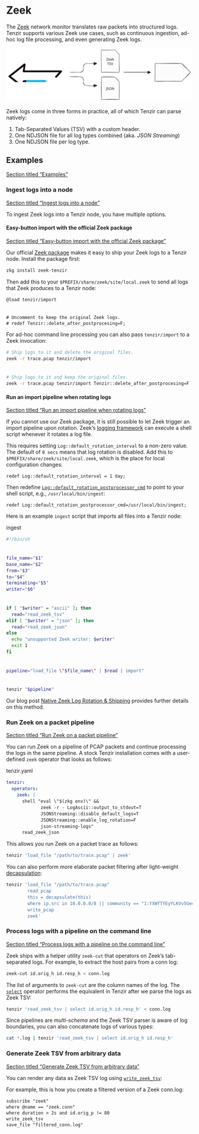 # Zeek

The [Zeek](https://zeek.org) network monitor translates raw packets into structured logs. Tenzir supports various Zeek use cases, such as continuous ingestion, ad-hoc log file processing, and even generating Zeek logs.

![Zeek](/_astro/zeek.dLhB74jT_19DKCs.svg)

Zeek logs come in three forms in practice, all of which Tenzir can parse natively:

1. Tab-Separated Values (TSV) with a custom header.
2. One NDJSON file for all log types combined (aka. *JSON Streaming*)
3. One NDJSON file per log type.

## Examples

[Section titled “Examples”](#examples)

### Ingest logs into a node

[Section titled “Ingest logs into a node”](#ingest-logs-into-a-node)

To ingest Zeek logs into a Tenzir node, you have multiple options.

#### Easy-button import with the official Zeek package

[Section titled “Easy-button import with the official Zeek package”](#easy-button-import-with-the-official-zeek-package)

Our official [Zeek package](https://github.com/tenzir/zeek-tenzir) makes it easy to ship your Zeek logs to a Tenzir node. Install the package first:

```bash
zkg install zeek-tenzir
```

Then add this to your `$PREFIX/share/zeek/site/local.zeek` to send all logs that Zeek produces to a Tenzir node:

```plaintext
@load tenzir/import


# Uncomment to keep the original Zeek logs.
# redef Tenzir::delete_after_postprocesing=F;
```

For ad-hoc command line processing you can also pass `tenzir/import` to a Zeek invocation:

```bash
# Ship logs to it and delete the original files.
zeek -r trace.pcap tenzir/import


# Ship logs to it and keep the original files.
zeek -r trace.pcap tenzir/import Tenzir::delete_after_postprocesing=F
```

#### Run an import pipeline when rotating logs

[Section titled “Run an import pipeline when rotating logs”](#run-an-import-pipeline-when-rotating-logs)

If you cannot use our Zeek package, it is still possible to let Zeek trigger an import pipeline upon rotation. Zeek’s [logging framework](https://docs.zeek.org/en/master/frameworks/logging.html) can execute a shell script whenever it rotates a log file.

This requires setting `Log::default_rotation_interval` to a non-zero value. The default of `0 secs` means that log rotation is disabled. Add this to `$PREFIX/share/zeek/site/local.zeek`, which is the place for local configuration changes:

```plaintext
redef Log::default_rotation_interval = 1 day;
```

Then redefine [`Log::default_rotation_postprocessor_cmd`](https://docs.zeek.org/en/master/scripts/base/frameworks/logging/main.zeek.html#id-Log::default_rotation_postprocessor_cmd) to point to your shell script, e.g., `/usr/local/bin/ingest`:

```plaintext
redef Log::default_rotation_postprocessor_cmd=/usr/local/bin/ingest;
```

Here is an example `ingest` script that imports all files into a Tenzir node:

ingest

```bash
#!/bin/sh


file_name="$1"
base_name="$2"
from="$3"
to="$4"
terminating="$5"
writer="$6"


if [ "$writer" = "ascii" ]; then
  read="read_zeek_tsv"
elif [ "$writer" = "json" ]; then
  read="read_zeek_json"
else
  echo "unsupported Zeek writer: $writer"
  exit 1
fi


pipeline="load_file \"$file_name\" | $read | import"


tenzir "$pipeline"
```

Our blog post [Native Zeek Log Rotation & Shipping](https://tenzir.com/blog/native-zeek-log-rotation-and-shipping) provides further details on this method.

### Run Zeek on a packet pipeline

[Section titled “Run Zeek on a packet pipeline”](#run-zeek-on-a-packet-pipeline)

You can run Zeek on a pipeline of PCAP packets and continue processing the logs in the same pipeline. A stock Tenzir installation comes with a user-defined `zeek` operator that looks as follows:

tenzir.yaml

```yaml
tenzir:
  operators:
    zeek: |
      shell "eval \"$(zkg env)\" &&
             zeek -r - LogAscii::output_to_stdout=T
             JSONStreaming::disable_default_logs=T
             JSONStreaming::enable_log_rotation=F
             json-streaming-logs"
      read_zeek_json
```

This allows you run Zeek on a packet trace as follows:

```bash
tenzir 'load_file "/path/to/trace.pcap" | zeek'
```

You can also perform more elaborate packet filtering after light-weight [decapsulation](/reference/functions/decapsulate):

```bash
tenzir 'load_file "/path/to/trace.pcap"
        read_pcap
        this = decapsulate(this)
        where ip.src in 10.0.0.0/8 || community == "1:YXWfTYEyYLKVv5Ge4WqijUnKTrM="
        write_pcap
        zeek'
```

### Process logs with a pipeline on the command line

[Section titled “Process logs with a pipeline on the command line”](#process-logs-with-a-pipeline-on-the-command-line)

Zeek ships with a helper utility `zeek-cut` that operators on Zeek’s tab-separated logs. For example, to extract the host pairs from a conn log:

```bash
zeek-cut id.orig_h id.resp_h < conn.log
```

The list of arguments to `zeek-cut` are the column names of the log. The [`select`](/reference/operators/select) operator performs the equivalent in Tenzir after we parse the logs as Zeek TSV:

```bash
tenzir 'read_zeek_tsv | select id.orig_h id.resp_h' < conn.log
```

Since pipelines are *multi-schema* and the Zeek TSV parser is aware of log boundaries, you can also concatenate logs of various types:

```bash
cat *.log | tenzir 'read_zeek_tsv | select id.orig_h id.resp_h'
```

### Generate Zeek TSV from arbitrary data

[Section titled “Generate Zeek TSV from arbitrary data”](#generate-zeek-tsv-from-arbitrary-data)

You can render any data as Zeek TSV log using [`write_zeek_tsv`](/reference/operators/write_zeek_tsv):

For example, this is how you create a filtered version of a Zeek conn.log:

```tql
subscribe "zeek"
where @name == "zeek.conn"
where duration > 2s and id.orig_p != 80
write_zeek_tsv
save_file "filtered_conn.log"
```